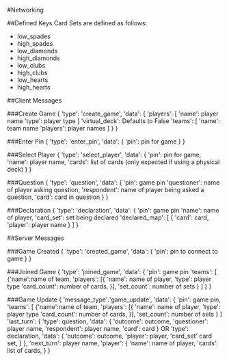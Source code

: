 #Networking

##Defined Keys
Card Sets are defined as follows:
- low_spades
- high_spades
- low_diamonds
- high_diamonds
- low_clubs
- high_clubs
- low_hearts
- high_hearts

##Client Messages

###Create Game
    { 'type': 'create_game',
      'data': {
        'players': [
            'name': player name 
            'type': player type ]
        'virtual_deck': Defaults to False
        'teams': [
            'name': team name
            'players': player names ]
        }
    }
    
###Enter Pin
    { 'type': 'enter_pin',
     'data': {
        'pin': pin for game
        }
    }
    
###Select Player
    { 'type': 'select_player',
     'data': {
        'pin': pin for game, 
        'name': player name,
        'cards': list of cards (only expected if using a physical deck) 
        }
    }

###Question
    { 'type': 'question',
      'data': {
        'pin': game pin
        'questioner': name of player asking question,
        'respondent': name of player being asked a question,
        'card': card in question
        }
    }
    
###Declaration
    { 'type': 'declaration',
      'data': {
        'pin': game pin
        'name': name of player,
        'card_set': set being declared
        'declared_map': [
            { 'card': card, 'player': player name }
        ]
      } 

##Server Messages 

###Game Created
    { 'type': 'created_game',
      'data': {
            'pin': pin to connect to game
            }
    }
     
###Joined Game
    { 'type': 'joined_game',
      'data': { 
            'pin': game pin
            'teams': [
                {'name':name of team, 
                'players': [{
                    'name': name of player,
                    'type': player type
                    'card_count': number of cards,
                }],
                'set_count': number of sets
                }
            ]
       }
    }
          
###Game Update
    { 'message_type':'game_update',
      'data': {
        'pin': game pin,
        'teams': [
                {'name':name of team, 
                'players': [{
                    'name': name of player,
                    'type': player type
                    'card_count': number of cards,
                }],
                'set_count': number of sets
                }
            ]
        'last_turn': {
            'type': question,
            'data': {
               'outcome': outcome,
               'questioner': player name,
               'respondent': player name,
               'card': card 
            }
            OR
            'type': declaration,
            'data': {
                'outcome': outcome,
                'player': player,
                'card_set' card set,
            }
        },
        'next_turn': player name,
        'player': {
                'name': name of player,
                'cards': list of cards,
            }
        }
